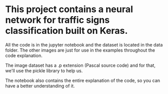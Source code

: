 # This project contains a neural network for traffic signs classification built on Keras.

All the code is in the jupyter notebook and the dataset is located in the data folder. The other images are just for use in the examples throughout the code explanation.

The image dataset has a .p extension (Pascal source code) and for that, we'll use the pickle library to help us.

The notebook also contains the entire explanation of the code, so you can have a better understanding of it.

